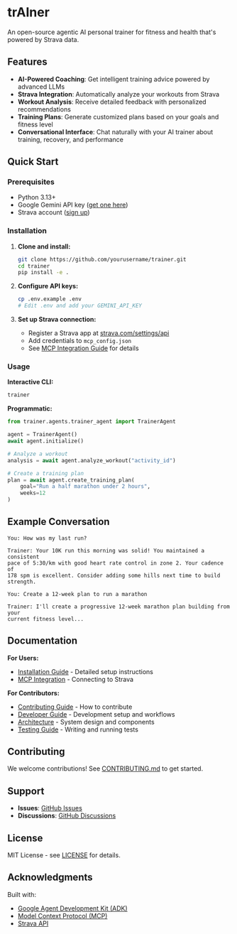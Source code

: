 # trAIner

An open-source agentic AI personal trainer for fitness and health that's powered by Strava data.

## Features

- **AI-Powered Coaching**: Get intelligent training advice powered by advanced LLMs
- **Strava Integration**: Automatically analyze your workouts from Strava
- **Workout Analysis**: Receive detailed feedback with personalized recommendations
- **Training Plans**: Generate customized plans based on your goals and fitness level
- **Conversational Interface**: Chat naturally with your AI trainer about training, recovery, and performance

## Quick Start

### Prerequisites

- Python 3.13+
- Google Gemini API key ([get one here](https://aistudio.google.com/app/apikey))
- Strava account ([sign up](https://www.strava.com/register))

### Installation

1. **Clone and install:**
   ```bash
   git clone https://github.com/yourusername/trainer.git
   cd trainer
   pip install -e .
   ```

2. **Configure API keys:**
   ```bash
   cp .env.example .env
   # Edit .env and add your GEMINI_API_KEY
   ```

3. **Set up Strava connection:**
   - Register a Strava app at [strava.com/settings/api](https://www.strava.com/settings/api)
   - Add credentials to `mcp_config.json`
   - See [MCP Integration Guide](docs/mcp-integration.md) for details

### Usage

**Interactive CLI:**
```bash
trainer
```

**Programmatic:**
```python
from trainer.agents.trainer_agent import TrainerAgent

agent = TrainerAgent()
await agent.initialize()

# Analyze a workout
analysis = await agent.analyze_workout("activity_id")

# Create a training plan
plan = await agent.create_training_plan(
    goal="Run a half marathon under 2 hours",
    weeks=12
)
```

## Example Conversation

```
You: How was my last run?

Trainer: Your 10K run this morning was solid! You maintained a consistent
pace of 5:30/km with good heart rate control in zone 2. Your cadence of
178 spm is excellent. Consider adding some hills next time to build strength.

You: Create a 12-week plan to run a marathon

Trainer: I'll create a progressive 12-week marathon plan building from your
current fitness level...
```

## Documentation

**For Users:**
- [Installation Guide](docs/installation.md) - Detailed setup instructions
- [MCP Integration](docs/mcp-integration.md) - Connecting to Strava

**For Contributors:**
- [Contributing Guide](CONTRIBUTING.md) - How to contribute
- [Developer Guide](docs/developers.md) - Development setup and workflows
- [Architecture](docs/architecture.md) - System design and components
- [Testing Guide](docs/testing.md) - Writing and running tests

## Contributing

We welcome contributions! See [CONTRIBUTING.md](CONTRIBUTING.md) to get started.

## Support

- **Issues**: [GitHub Issues](https://github.com/yourusername/trainer/issues)
- **Discussions**: [GitHub Discussions](https://github.com/yourusername/trainer/discussions)

## License

MIT License - see [LICENSE](LICENSE) for details.

## Acknowledgments

Built with:
- [Google Agent Development Kit (ADK)](https://google.github.io/adk-docs/)
- [Model Context Protocol (MCP)](https://modelcontextprotocol.io/)
- [Strava API](https://developers.strava.com/)
